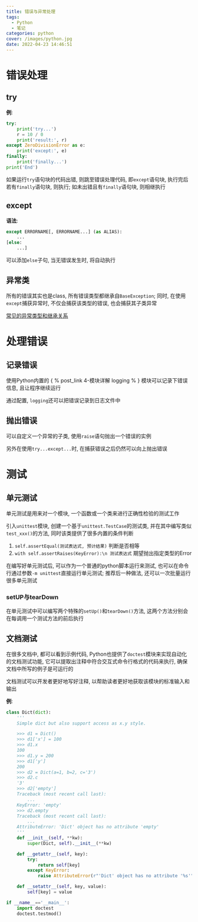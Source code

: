 ```yaml
---
title: 错误与异常处理
tags:
  - Python
  - 笔记
categories: python
cover: /images/python.jpg
date: 2022-04-23 14:46:51
---
```


# 错误处理

## try

**例**:

```python
try:
    print('try...')
    r = 10 / 0
    print('result:', r)
except ZeroDivisionError as e:
    print('except:', e)
finally:
    print('finally...')
print('End')
```

如果运行`try`语句块的代码出错, 则跳至错误处理代码, 即`except`语句块, 执行完后若有`finally`语句块, 则执行; 如未出错且有`finally`语句块, 则相继执行

## except

**语法**: 

```python
except ERRORNAME[, ERRORNAME...] (as ALIAS):
    ...
[else:
    ...]
```

可以添加`else`子句, 当无错误发生时, 将自动执行

## 异常类

所有的错误其实也是class, 所有错误类型都继承自`BaseException`; 同时, 在使用`except`捕获异常时, 不仅会捕获该类型的错误, 也会捕获其子类异常

[常见的异常类型和继承关系](https://docs.python.org/3/library/exceptions.html#exception-hierarchy)

# 处理错误

## 记录错误

使用Python内置的 { % post_link 4-模块详解 logging % } 模块可以记录下错误信息, 且让程序继续运行

通过配置, `logging`还可以把错误记录到日志文件中

## 抛出错误

可以自定义一个异常的子类, 使用`raise`语句抛出一个错误的实例

另外在使用`try...except...`时, 在捕获错误之后仍然可以向上抛出错误

# 测试

## 单元测试

单元测试是用来对一个模块, 一个函数或一个类来进行正确性检验的测试工作

引入`unittest`模块, 创建一个基于`unittest.TestCase`的测试类, 并在其中编写类似`test_xxx()`的方法, 同时该类提供了很多内置的条件判断

1. `self.assertEqual(测试表达式, 预计结果)` 判断是否相等
2. `with self.assertRaises(KeyError):\n 测试表达式` 期望抛出指定类型的Error

在编写好单元测试后, 可以作为一个普通的python脚本运行来测试, 也可以在命令行通过参数`-m unittest`直接运行单元测试; 推荐后一种做法, 还可以一次批量运行很多单元测试

### setUP与tearDown

在单元测试中可以编写两个特殊的`setUp()`和`tearDown()`方法, 这两个方法分别会在每调用一个测试方法的前后执行

## 文档测试

在很多文档中, 都可以看到示例代码, Python也提供了`doctest`模块来实现自动化的文档测试功能, 它可以提取出注释中符合交互式命令行格式的代码来执行, 确保文档中所写的例子是可运行的

文档测试可以开发者更好地写好注释, 以帮助读者更好地获取该模块的标准输入和输出

**例**:

```python
class Dict(dict):
    '''
    Simple dict but also support access as x.y style.

    >>> d1 = Dict()
    >>> d1['x'] = 100
    >>> d1.x
    100
    >>> d1.y = 200
    >>> d1['y']
    200
    >>> d2 = Dict(a=1, b=2, c='3')
    >>> d2.c
    '3'
    >>> d2['empty']
    Traceback (most recent call last):
        ...
    KeyError: 'empty'
    >>> d2.empty
    Traceback (most recent call last):
        ...
    AttributeError: 'Dict' object has no attribute 'empty'
    '''
    def __init__(self, **kw):
        super(Dict, self).__init__(**kw)

    def __getattr__(self, key):
        try:
            return self[key]
        except KeyError:
            raise AttributeError(r"'Dict' object has no attribute '%s'" % key)

    def __setattr__(self, key, value):
        self[key] = value

if __name__=='__main__':
    import doctest
    doctest.testmod()
```

